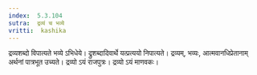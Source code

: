 ```yaml
---
index:  5.3.104
sutra:  द्रव्यं च भव्ये
vritti:  kashika 
---
```


द्रव्यशब्दो विपात्यते भव्ये ऽभिधेये। द्रुशब्दादिवार्थे यत्प्रत्ययो निपात्यते। द्रव्यम्, भव्यः, आत्मवानधिप्रेतानाम् अर्थनां पात्रभूत उच्यते। द्रव्यो ऽयं राजपुत्रः। द्रव्यो ऽयं माणवकः।

